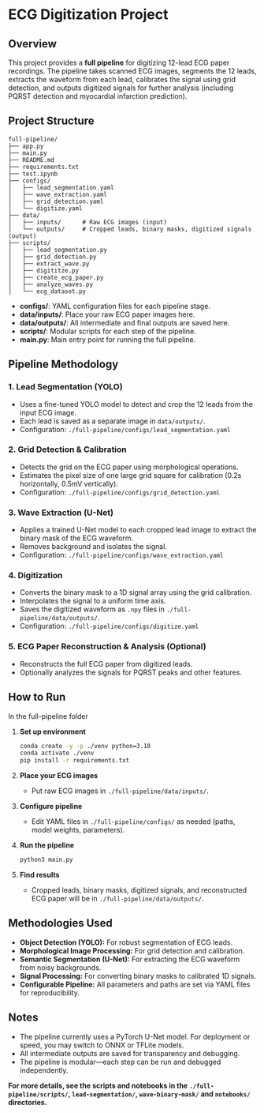 # ECG Digitization Project

## Overview

This project provides a **full pipeline** for digitizing 12-lead ECG paper recordings. The pipeline takes scanned ECG images, segments the 12 leads, extracts the waveform from each lead, calibrates the signal using grid detection, and outputs digitized signals for further analysis (including PQRST detection and myocardial infarction prediction).

## Project Structure

```
full-pipeline/
├── app.py
├── main.py
├── README.md
├── requirements.txt
├── test.ipynb
├── configs/
│   ├── lead_segmentation.yaml
│   ├── wave_extraction.yaml
│   ├── grid_detection.yaml
│   └── digitize.yaml
├── data/
│   ├── inputs/      # Raw ECG images (input)
│   └── outputs/     # Cropped leads, binary masks, digitized signals (output)
├── scripts/
│   ├── lead_segmentation.py
│   ├── grid_detection.py
│   ├── extract_wave.py
│   ├── digititze.py
│   ├── create_ecg_paper.py
│   ├── analyze_waves.py
│   └── ecg_dataset.py
```

- **configs/**: YAML configuration files for each pipeline stage.
- **data/inputs/**: Place your raw ECG paper images here.
- **data/outputs/**: All intermediate and final outputs are saved here.
- **scripts/**: Modular scripts for each step of the pipeline.
- **main.py**: Main entry point for running the full pipeline.

## Pipeline Methodology

### 1. Lead Segmentation (YOLO)
- Uses a fine-tuned YOLO model to detect and crop the 12 leads from the input ECG image.
- Each lead is saved as a separate image in `data/outputs/`.
- Configuration: `./full-pipeline/configs/lead_segmentation.yaml`

### 2. Grid Detection & Calibration
- Detects the grid on the ECG paper using morphological operations.
- Estimates the pixel size of one large grid square for calibration (0.2s horizontally, 0.5mV vertically).
- Configuration: `./full-pipeline/configs/grid_detection.yaml`

### 3. Wave Extraction (U-Net)
- Applies a trained U-Net model to each cropped lead image to extract the binary mask of the ECG waveform.
- Removes background and isolates the signal.
- Configuration: `./full-pipeline/configs/wave_extraction.yaml`

### 4. Digitization
- Converts the binary mask to a 1D signal array using the grid calibration.
- Interpolates the signal to a uniform time axis.
- Saves the digitized waveform as `.npy` files in `./full-pipeline/data/outputs/`.
- Configuration: `./full-pipeline/configs/digitize.yaml`

### 5. ECG Paper Reconstruction & Analysis (Optional)
- Reconstructs the full ECG paper from digitized leads.
- Optionally analyzes the signals for PQRST peaks and other features.

## How to Run

In the full-pipeline folder

1. **Set up environment**
   ```sh
   conda create -y -p ./venv python=3.10
   conda activate ./venv
   pip install -r requirements.txt
   ```

2. **Place your ECG images**
   - Put raw ECG images in `./full-pipeline/data/inputs/`.

3. **Configure pipeline**
   - Edit YAML files in `./full-pipeline/configs/` as needed (paths, model weights, parameters).

4. **Run the pipeline**
   ```sh
   python3 main.py
   ```

5. **Find results**
   - Cropped leads, binary masks, digitized signals, and reconstructed ECG paper will be in `./full-pipeline/data/outputs/`.

## Methodologies Used

- **Object Detection (YOLO):** For robust segmentation of ECG leads.
- **Morphological Image Processing:** For grid detection and calibration.
- **Semantic Segmentation (U-Net):** For extracting the ECG waveform from noisy backgrounds.
- **Signal Processing:** For converting binary masks to calibrated 1D signals.
- **Configurable Pipeline:** All parameters and paths are set via YAML files for reproducibility.

## Notes

- The pipeline currently uses a PyTorch U-Net model. For deployment or speed, you may switch to ONNX or TFLite models.
- All intermediate outputs are saved for transparency and debugging.
- The pipeline is modular—each step can be run and debugged independently.

**For more details, see the scripts and notebooks in the `./full-pipeline/scripts/`, `lead-segmentation/`, `wave-binary-mask/` and `notebooks/` directories.**
